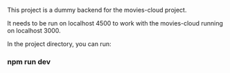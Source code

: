 This project is a dummy backend for the movies-cloud project. 

It needs to be run on localhost 4500 to work with the movies-cloud running on localhost 3000.

In the project directory, you can run:

### npm run dev

